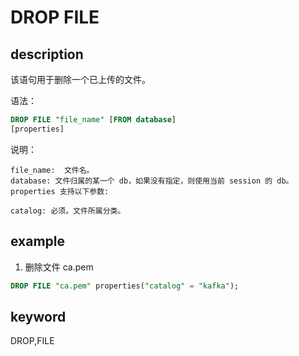 # DROP FILE

## description

该语句用于删除一个已上传的文件。

语法：

```sql
DROP FILE "file_name" [FROM database]
[properties]
```

说明：

```plain text
file_name:  文件名。
database: 文件归属的某一个 db，如果没有指定，则使用当前 session 的 db。
properties 支持以下参数:

catalog: 必须。文件所属分类。
```

## example

1. 删除文件 ca.pem

```sql
DROP FILE "ca.pem" properties("catalog" = "kafka");
```

## keyword

DROP,FILE
